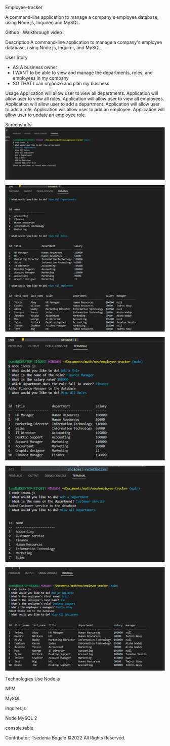 Employee-tracker

A command-line application to manage a company's employee database, using Node.js, Inquirer, and MySQL.

Github : 
Walkthrough video : 

Description
A command-line application to manage a company's employee database, using Node.js, Inquirer, and MySQL.

User Story
- AS A business owner
- I WANT to be able to view and manage the departments, roles, and employees in my company
- SO THAT I can organize and plan my business

Usage
Application will allow user to view all departments.
Application will allow user to view all roles.
Application will allow user to view all employees.
Application will allow user to add a department.
Application will allow user to add a role.
Application will allow user to add an employee.
Application will allow user to update an employee role.

Screenshots:
![](assets/img/prompts.png)

![](assets/img/Allprompts.png)

![](assets/img/add_a_role.png)

![](assets/img/add_a_department.png)

![](assets/img/add_an_employee.png)
    

Technologies Use
Node.js

NPM

MySQL

Inquirer.js

Node MySQL 2

console.table

Contributor:
Tsedenia Bogale ©2022 All Rights Reserved.